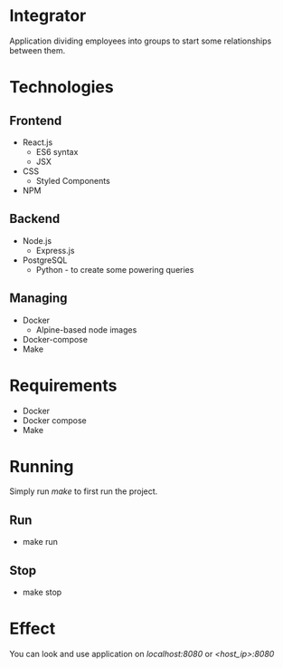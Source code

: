 # Integrator
Application dividing employees into groups to start some relationships between them.

# Technologies
## Frontend
- React.js
  - ES6 syntax
  - JSX
- CSS
  - Styled Components
- NPM

## Backend
- Node.js
  - Express.js
- PostgreSQL
  - Python - to create some powering queries

## Managing
- Docker
  - Alpine-based node images
- Docker-compose
- Make
# Requirements
- Docker
- Docker compose
- Make

# Running
 Simply run *make* to first run the project.

## Run
- make run

## Stop
- make stop

# Effect 
 You can look and use application on *localhost:8080* or *<host_ip>:8080*